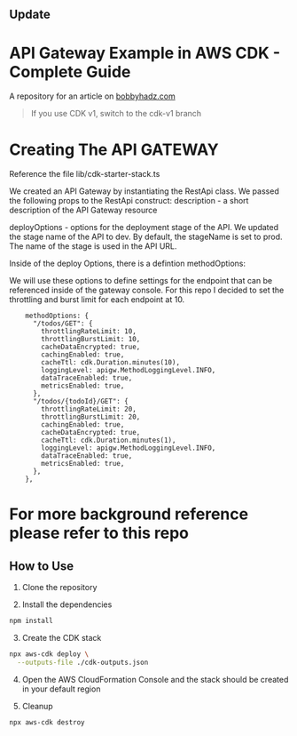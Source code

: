 ## Update

# API Gateway Example in AWS CDK - Complete Guide

A repository for an article on
[bobbyhadz.com](https://bobbyhadz.com/blog/aws-cdk-api-gateway-example)

> If you use CDK v1, switch to the cdk-v1 branch
>
# Creating The API GATEWAY

Reference the file lib/cdk-starter-stack.ts

We created an API Gateway by instantiating the RestApi class.
We passed the following props to the RestApi construct:
description - a short description of the API Gateway resource

deployOptions - options for the deployment stage of the API. We updated the stage name of the API to dev. By default, the stageName is set to prod. The name of the stage is used in the API URL.

Inside of the deploy Options, there is a defintion methodOptions:

We will use these options to define settings for the endpoint that can be referenced inside of the gateway console.
For this repo I decided to set the throttling and burst limit for each endpoint at 10.

        methodOptions: {
          "/todos/GET": {
            throttlingRateLimit: 10,
            throttlingBurstLimit: 10,
            cacheDataEncrypted: true,
            cachingEnabled: true,
            cacheTtl: cdk.Duration.minutes(10),
            loggingLevel: apigw.MethodLoggingLevel.INFO,
            dataTraceEnabled: true,
            metricsEnabled: true,
          },
          "/todos/{todoId}/GET": {
            throttlingRateLimit: 20,
            throttlingBurstLimit: 20,
            cachingEnabled: true,
            cacheDataEncrypted: true,
            cacheTtl: cdk.Duration.minutes(1),
            loggingLevel: apigw.MethodLoggingLevel.INFO,
            dataTraceEnabled: true,
            metricsEnabled: true,
          },
        },

# For more background reference please refer to this repo

## How to Use

1. Clone the repository

2. Install the dependencies

```bash
npm install
```

3. Create the CDK stack

```bash
npx aws-cdk deploy \
  --outputs-file ./cdk-outputs.json
```

4. Open the AWS CloudFormation Console and the stack should be created in your
   default region

5. Cleanup

```bash
npx aws-cdk destroy
```
